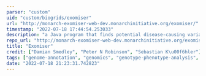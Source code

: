 ```yaml
---
parser: "custom"
uid: "custom/biogrids/exomiser"
url: "http://monarch-exomiser-web-dev.monarchinitiative.org/exomiser/"
timestamp: "2022-07-18 17:44:54.253033"
description: "a Java program that finds potential disease-causing variants from whole-exome or whole-genome sequencing data.  Starting from a VCF file and a set of phenotypes encoded using the Human Phenotype Ontology (HPO), it will annotate, filter and prioritize likely causative variants based on user-defined criteria such as a variant's predicted pathogenicity, frequency of occurrence in a population and also how closely the given phenotype matches …"
repo_url: "http://monarch-exomiser-web-dev.monarchinitiative.org/exomiser/"
title: "Exomiser"
credit: ["Damian Smedley", "Peter N Robinson", "Sebastian K\u00f6hler"]
tags: ["genome-annotation", "genomics", "genotype-phenotype-analysis", "genomics"]
date: "2022-07-18 21:23:31.742823"
---
```

